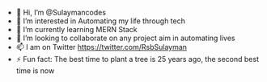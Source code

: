 - 👋 Hi, I’m @Sulaymancodes
- 👀 I’m interested in Automating my life through tech
- 🌱 I’m currently learning MERN Stack
- 💞️ I’m looking to collaborate on any project aim in automating lives
- 📫 I am on Twitter https://twitter.com/RsbSulayman
- ⚡ Fun fact: The best time to plant a tree is 25 years ago, the second best time is now

<!---
Sulaymancodes/Sulaymancodes is a ✨ special ✨ repository because its `README.md` (this file) appears on your GitHub profile.
You can click the Preview link to take a look at your changes.
--->
